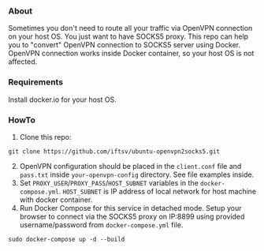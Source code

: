### About
Sometimes you don't need to route all your traffic via OpenVPN connection on your host OS. You just want to have SOCKS5 proxy.
This repo can help you to "convert" OpenVPN connection to SOCKS5 server using Docker. OpenVPN connection works inside Docker container, so your host OS is not affected.

### Requirements
Install docker.io for your host OS.
### HowTo
1. Clone this repo:
```
git clone https://github.com/iftsv/ubuntu-openvpn2socks5.git
```
2. OpenVPN configuration should be placed in the `client.conf` file and `pass.txt` inside `your-openvpn-config` directory. See file examples inside.
3. Set `PROXY_USER`/`PROXY_PASS`/`HOST_SUBNET` variables in the `docker-compose.yml`. `HOST_SUBNET` is IP address of local network for host machine with docker container.
4. Run Docker Compose for this service in detached mode. Setup your browser to connect via the SOCKS5 proxy on IP:8899 using provided username/password from `docker-compose.yml` file.
```
sudo docker-compose up -d --build
```
